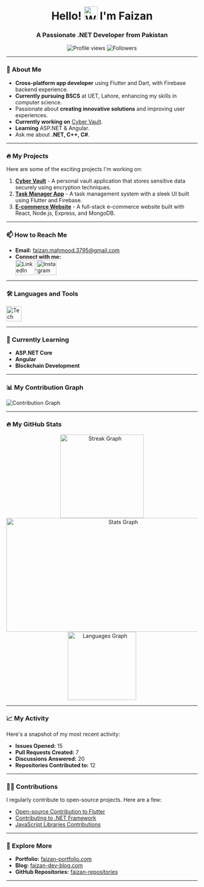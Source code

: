 <h1 align="center">Hello! <img src="https://raw.githubusercontent.com/Tarikul-Islam-Anik/Animated-Fluent-Emojis/master/Emojis/Hand%20gestures/Waving%20Hand.png" alt="Waving Hand" width="35" height="35" /> I'm Faizan</h1>

<h3 align="center">A Passionate .NET Developer from Pakistan</h3>

<p align="center">
  <img src="https://komarev.com/ghpvc/?username=faizan-mahmood-124&label=Profile%20views&color=0e75b6&style=flat" alt="Profile views"/>
  <img src="https://img.shields.io/github/followers/faizan-mahmood-124?label=Followers&style=flat&color=0e75b6" alt="Followers"/>
</p>

---

### 🚀 About Me

- **Cross-platform app developer** using Flutter and Dart, with Firebase backend experience.
- **Currently pursuing BSCS** at UET, Lahore, enhancing my skills in computer science.
- Passionate about **creating innovative solutions** and improving user experiences.
- **Currently working on** [Cyber Vault](https://github.com/affan-ch/Cyber-Vault).
- **Learning** ASP.NET & Angular.
- Ask me about **.NET, C++, C#**.

---

### 🔥 My Projects

Here are some of the exciting projects I'm working on:

1. **[Cyber Vault](https://github.com/affan-ch/Cyber-Vault)** - A personal vault application that stores sensitive data securely using encryption techniques.
2. **[Task Manager App](https://github.com/faizan-mahmood-124/Task-Manager-App)** - A task management system with a sleek UI built using Flutter and Firebase.
3. **[E-commerce Website](https://github.com/faizan-mahmood-124/E-commerce-Site)** - A full-stack e-commerce website built with React, Node.js, Express, and MongoDB.

---

### 📫 How to Reach Me

- **Email:** [faizan.mahmood.3795@gmail.com](mailto:faizan.mahmood.3795@gmail.com)
- **Connect with me:**  
  <a href="https://linkedin.com/in/faizan-mahmood-35a326254">
    <img align="center" src="https://raw.githubusercontent.com/maurodesouza/profile-readme-generator/master/src/assets/icons/social/linkedin/default.svg" width="52" height="40" alt="LinkedIn"/>
  </a>
  <a href="https://instagram.com/faizan_venture">
    <img align="center" src="https://raw.githubusercontent.com/maurodesouza/profile-readme-generator/master/src/assets/icons/social/instagram/default.svg" width="52" height="40" alt="Instagram"/>
  </a>

---

### 🛠️ Languages and Tools

<div align="left">
  <img src="https://skillicons.dev/icons?i=c,cpp,cs,html,css,js,nodejs,express,react,mongodb,mysql,dart,flutter,firebase,py,figma,ps,vscode,visualstudio" height="40" alt="Tech Stack"/>
</div>

---

### 🌱 Currently Learning

- **ASP.NET Core**
- **Angular**
- **Blockchain Development**

---

### 📊 My Contribution Graph
<img src="https://github-readme-activity-graph.vercel.app/graph?username=faizan-mahmood-124&hide_border=true&theme=react-dark&custom_title=Faizan%27s+Contribution+Graph+%28Last+30+Days%29&area=true" alt="Contribution Graph"/>

---

### 🔥 My GitHub Stats

<div align="center">
  <img src="https://streak-stats.demolab.com/?user=faizan-mahmood-124&locale=en&mode=daily&theme=github_dark&hide_border=false&border_radius=5&date_format=j%20M%5B%20Y%5D&order=1" height="220" alt="Streak Graph" /><br/>
  <img src="https://github-readme-stats.vercel.app/api?username=faizan-mahmood-124&hide_title=true&show_icons=true&include_all_commits=true&count_private=true&disable_animations=true&theme=github_dark&locale=en&hide_border=false&order=2" height="300" width="600" alt="Stats Graph"/><br/>
  <img src="https://github-readme-stats.vercel.app/api/top-langs?username=faizan-mahmood-124&locale=en&hide_title=true&layout=compact&langs_count=6&theme=github_dark&hide_border=false&border_color=39D353&order=3&disable_animations=true" height="180" alt="Languages Graph"/>
</div>

---

### 📈 My Activity

Here's a snapshot of my most recent activity:

- **Issues Opened:** 15
- **Pull Requests Created:** 7
- **Discussions Answered:** 20
- **Repositories Contributed to:** 12

---

### 🧑‍💻 Contributions

I regularly contribute to open-source projects. Here are a few:

- [Open-source Contribution to Flutter](https://github.com/flutter/flutter)
- [Contributing to .NET Framework](https://github.com/dotnet/core)
- [JavaScript Libraries Contributions](https://github.com/facebook/react)

---

### 🔗 Explore More

- **Portfolio:** [faizan-portfolio.com](http://faizan-portfolio.com)
- **Blog:** [faizan-dev-blog.com](http://faizan-dev-blog.com)
- **GitHub Repositories:** [faizan-repositories](https://github.com/faizan-mahmood-124)

---

